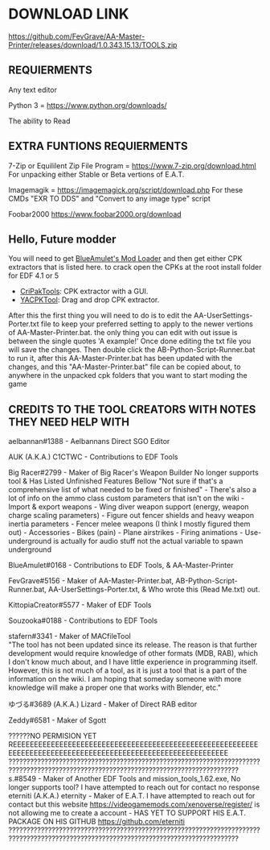 # DOWNLOAD LINK
https://github.com/FevGrave/AA-Master-Printer/releases/download/1.0.343.15.13/TOOLS.zip

## REQUIERMENTS
Any text editor

Python 3 = https://www.python.org/downloads/

The ability to Read

## EXTRA FUNTIONS REQUIERMENTS
7-Zip or Equililent Zip File Program = https://www.7-zip.org/download.html
For unpacking either Stable or Beta vertions of E.A.T. 

Imagemagik = https://imagemagick.org/script/download.php
For these CMDs "EXR TO DDS" and "Convert to any image type" script

Foobar2000
https://www.foobar2000.org/download



## Hello, Future modder
You will need to get [BlueAmulet's Mod Loader](https://github.com/BlueAmulet/EDF5ModLoader) and then get either CPK extractors that is listed here. to crack open the CPKs at the root install folder for EDF 4.1 or 5
* [CriPakTools](https://github.com/wmltogether/CriPakTools): CPK extractor with a GUI.
* [YACPKTool](https://github.com/Brolijah/YACpkTool): Drag and drop CPK extractor.

After this the first thing you will need to do is to edit the AA-UserSettings-Porter.txt file to keep your preferred setting to apply to 
the newer vertions of AA-Master-Printer.bat. the only thing you can edit with out issue is between the single quotes 'A example!'
Once done editing the txt file you will save the changes. Then double click the AB-Python-Script-Runner.bat to run it, after this
AA-Master-Printer.bat has been updated with the changes, and this "AA-Master-Printer.bat" file can be copied about, to anywhere in the
unpacked cpk folders that you want to start moding the game
























## CREDITS TO THE TOOL CREATORS WITH NOTES THEY NEED HELP WITH


aelbannan#1388               - Aelbannans Direct SGO Editor                          

AUK (A.K.A.) C1CTWC          - Contributions to EDF Tools

Big Racer#2799               - Maker of Big Racer's Weapon Builder
                               No longer supports tool & Has Listed Unfinished Features Bellow
                                     "Not sure if that's a comprehensive list of what needed to be fixed or finished"
                                     - There's also a lot of info on the ammo class custom parameters that isn't on the wiki
                                     - Import & export weapons
                                     - Wing diver weapon support (energy, weapon charge scaling parameters)
                                     - Figure out fencer shields and heavy weapon inertia parameters
                                     - Fencer melee weapons (I think I mostly figured them out)
                                     - Accessories
                                     - Bikes (pain)
                                     - Plane airstrikes
                                     - Firing animations
                                     - Use-underground is actually for audio stuff not the actual variable to spawn underground
   
BlueAmulet#0168              - Contributions to EDF Tools, & AA-Master-Printer          

FevGrave#5156                - Maker of AA-Master-Printer.bat, AB-Python-Script-Runner.bat, AA-UserSettings-Porter.txt,
                               & Who wrote this (Read Me.txt) out.

KittopiaCreator#5577         - Maker of EDF Tools                                    

Souzooka#0188                - Contributions to EDF Tools                            

stafern#3341                 - Maker of MACfileTool                                  
                              "The tool has not been updated since its release. The reason is that further development would require
                              knowledge of other formats (MDB, RAB), which I don't know much about, and I have little experience in
                              programming itself. However, this is not much of a tool, as it is just a tool that is a part of the
                              information on the wiki. I am hoping that someday someone with more knowledge will make a proper one
                              that works with Blender, etc."

ゆづる#3689 (A.K.A.) Lizard  - Maker of Direct RAB editor

Zeddy#6581                   - Maker of Sgott

??????NO PERMISION YET REEEEEEEEEEEEEEEEEEEEEEEEEEEEEEEEEEEEEEEEEEEEEEEEEEEEEEEEEEEEEEEEEEEEEEEEEEEEEEEEEEEEEEEEEEEEEEEEEEEEEEEEEEEEEE
??????????????????????????????????????????????????????????????????????????????????????????????????????????????????????????????????????
s.#8549                      - Maker of Another EDF Tools and mission_tools_1.62.exe,
                               No longer supports tool?
                               I have attempted to reach out for contact no response
eterniti (A.K.A.) eternity   - Maker of E.A.T. 
                               I have attempted to reach out for contact but this website https://videogamemods.com/xenoverse/register/
                               is not allowing me to create a account
                             - HAS YET TO SUPPORT HIS E.A.T. PACKAGE ON HIS GITHUB https://github.com/eterniti
??????????????????????????????????????????????????????????????????????????????????????????????????????????????????????????????????????
